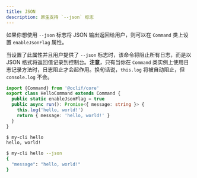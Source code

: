 ```yaml
---
title: JSON
description: 原生支持 `--json` 标志
---
```


如果你想使用 `--json` 标志将 JSON 输出返回给用户，则可以在 `Command` 类上设置 `enableJsonFlag` 属性。

当设置了此属性并且用户提供了 `--json` 标志时，该命令将阻止所有日志，而是以 JSON 格式将返回值记录到控制台。**注意**，只有当你在 `Command` 类实例上使用日志记录方法时，日志阻止才会起作用。换句话说，`this.log` 将被自动阻止，但 `console.log` 不会。

```typescript
import {Command} from '@oclif/core'
export class HelloCommand extends Command {
  public static enableJsonFlag = true
  public async run(): Promise<{ message: string }> {
    this.log('hello, world!')
    return { message: 'hello, world!' }
  }
}

```

```bash
$ my-cli hello
hello, world!
```

```bash
$ my-cli hello --json
{
  "message": "hello, world!"
}
```
